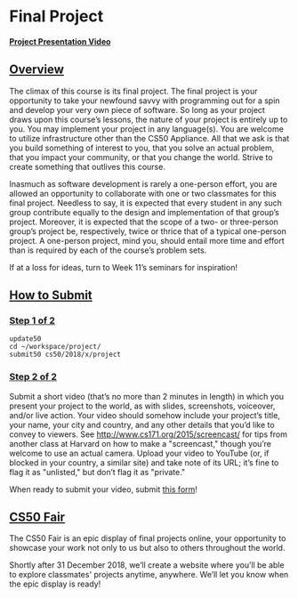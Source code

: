 <html>
<body>
<div id="content">
<h1>Final Project</h1>
<h4><a class="link" href="https://youtu.be/k_7G7zx7o4Q">Project Presentation Video</a></h4>
<div class="sect1">
<h2 id="overview"><a class="link" href="#overview">Overview</a></h2>
<div class="sectionbody">
<div class="paragraph">
<p>The climax of this course is its final project. The final project is your opportunity to take your newfound savvy with programming out for a spin and develop your very own piece of software. So long as your project draws upon this course&#8217;s lessons, the nature of your project is entirely up to you. You may implement your project in any language(s). You are welcome to utilize infrastructure other than the CS50 Appliance. All that we ask is that you build something of interest to you, that you solve an actual problem, that you impact your community, or that you change the world. Strive to create something that outlives this course.</p>
</div>
<div class="paragraph">
<p>Inasmuch as software development is rarely a one-person effort, you are allowed an opportunity to collaborate with one or two classmates for this final project. Needless to say, it is expected that every student in any such group contribute equally to the design and implementation of that group&#8217;s project. Moreover, it is expected that the scope of a two- or three-person group&#8217;s project be, respectively, twice or thrice that of a typical one-person project. A one-person project, mind you, should entail more time and effort than is required by each of the course&#8217;s problem sets.</p>
</div>
<div class="paragraph">
<p>If at a loss for ideas, turn to Week 11&#8217;s seminars for inspiration!</p>
</div>
</div>
</div>
<div class="sect1">
<h2 id="how-to-submit"><a class="link" href="#how-to-submit">How to Submit</a></h2>
<div class="sectionbody">
<div class="sect2">
<h3 id="step-1-of-2"><a class="link" href="#step-1-of-2">Step 1 of 2</a></h3>
<div class="listingblock">
<div class="content">
<pre class="pygments highlight"><code>update50
cd ~/workspace/project/
submit50 cs50/2018/x/project</code></pre>
</div>
</div>
</div>
<div class="sect2">
<h3 id="step-2-of-2"><a class="link" href="#step-2-of-2">Step 2 of 2</a></h3>
<div class="paragraph">
<p>Submit a short video (that&#8217;s no more than 2 minutes in length) in which you present your project to the world, as with slides, screenshots, voiceover, and/or live action. Your video should somehow include your project&#8217;s title, your name, your city and country, and any other details that you&#8217;d like to convey to viewers. See <a href="http://www.cs171.org/2015/screencast/" class="bare">http://www.cs171.org/2015/screencast/</a> for tips from another class at Harvard on how to make a "screencast," though you&#8217;re welcome to use an actual camera. Upload your video to YouTube (or, if blocked in your country, a similar site) and take note of its URL; it&#8217;s fine to flag it as "unlisted," but don&#8217;t flag it as "private."</p>
</div>
<div class="paragraph">
<p>When ready to submit your video, submit <a href="https://forms.cs50.net/2018/x/project">this form</a>!</p>
</div>
</div>
</div>
</div>
<div class="sect1">
<h2 id="cs50-fair"><a class="link" href="#cs50-fair">CS50 Fair</a></h2>
<div class="sectionbody">
<div class="paragraph">
<p>The CS50 Fair is an epic display of final projects online, your opportunity to showcase your work not only to us but also to others throughout the world.</p>
</div>
<div class="paragraph">
<p>Shortly after 31 December 2018, we&#8217;ll create a website where you&#8217;ll be able to explore classmates' projects anytime, anywhere. We&#8217;ll let you know when the epic display is ready!</p>
</div>
</div>
</div>
</div>
</body>
</html>

